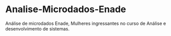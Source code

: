 # Analise-Microdados-Enade
Análise de microdados Enade, Mulheres ingressantes no curso de Análise e desenvolvimento de sistemas.
